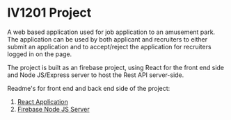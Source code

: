# IV1201 Project
A web based application used for job application to an amusement park. The application can be used by both applicant and recruiters to either submit an application and to accept/reject the application for recruiters logged in on the page.  

The project is built as an firebase project, using React for the front end side and Node JS/Express server to host the Rest API server-side.  

Readme's for front end and back end side of the project:
1. [React Application](./react_app/README.md)
1. [Firebase Node JS Server](./firebase/README.md)

